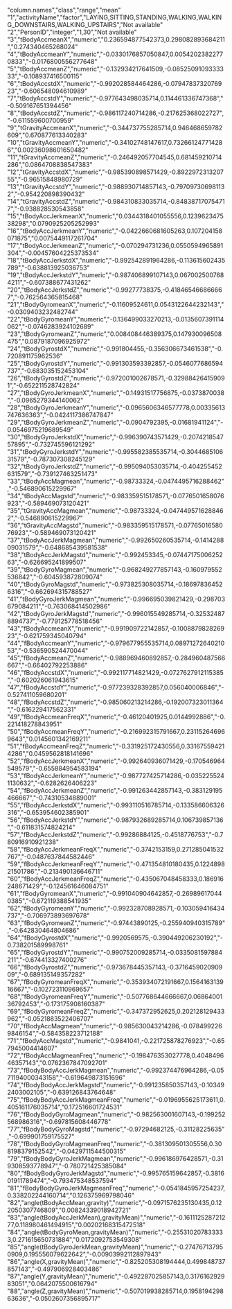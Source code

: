 "column.names","class","range","mean"
"1","activityName","factor","LAYING,SITTING,STANDING,WALKING,WALKING_DOWNSTAIRS,WALKING_UPSTAIRS","Not available"
"2","PersonID","integer","1,30","Not available"
"3","tBodyAccmeanX","numeric","0.236594877542373,0.298082893684211","0.274340465268024"
"4","tBodyAccmeanY","numeric","-0.0330176857050847,0.00542023822770833","-0.0176800556277648"
"5","tBodyAccmeanZ","numeric","-0.132934217641509,-0.0852509109333333","-0.108937416500115"
"6","tBodyAccstdX","numeric","-0.992028584464286,-0.0794783732076923","-0.606548094610989"
"7","tBodyAccstdY","numeric","-0.977643498035714,0.114461336747368","-0.509167651394456"
"8","tBodyAccstdZ","numeric","-0.986117240714286,-0.217625368022727","-0.611559600700959"
"9","tGravityAccmeanX","numeric","-0.344737755285714,0.946468659782609","0.670877613340283"
"10","tGravityAccmeanY","numeric","-0.34102748147617,0.732661247714286","0.00236098601650482"
"11","tGravityAccmeanZ","numeric","-0.246492057704545,0.681459210714286","0.0864708838547383"
"12","tGravityAccstdX","numeric","-0.985390898571429,-0.892297231320755","-0.96515848980729"
"13","tGravityAccstdY","numeric","-0.988930714857143,-0.797097306981132","-0.954220898390432"
"14","tGravityAccstdZ","numeric","-0.984310833035714,-0.848387170754717","-0.938828530543858"
"15","tBodyAccJerkmeanX","numeric","0.0344318401055556,0.123962347538298","0.0790925205252993"
"16","tBodyAccJerkmeanY","numeric","-0.0422660681605263,0.107204158071875","0.0075449117261704"
"17","tBodyAccJerkmeanZ","numeric","-0.070294731236,0.0550594965891304","-0.00457604225373534"
"18","tBodyAccJerkstdX","numeric","-0.992542891964286,-0.113615602435789","-0.638813925036753"
"19","tBodyAccJerkstdY","numeric","-0.987406899107143,0.0670025007684211","-0.607388677431262"
"20","tBodyAccJerkstdZ","numeric","-0.99277738375,-0.418465466866667","-0.762564365815468"
"21","tBodyGyromeanX","numeric","-0.11609524611,0.0543122644232143","-0.0309403232482744"
"22","tBodyGyromeanY","numeric","-0.136499033270213,-0.0135607391114062","-0.0746283924102689"
"23","tBodyGyromeanZ","numeric","0.008408446389375,0.147930096508475","0.0879187096925972"
"24","tBodyGyrostdX","numeric","-0.991804455,-0.356306673461538","-0.720891175962536"
"25","tBodyGyrostdY","numeric","-0.991303593392857,-0.0546077686594737","-0.683035152453104"
"26","tBodyGyrostdZ","numeric","-0.972001002678571,-0.329884264159091","-0.652211528742824"
"27","tBodyGyroJerkmeanX","numeric","-0.14931517756875,-0.0373870038","-0.0965279344140062"
"28","tBodyGyroJerkmeanY","numeric","-0.0965606346577778,0.00335613747636363","-0.0424117386747847"
"29","tBodyGyroJerkmeanZ","numeric","-0.0904792395,-0.01681941124","-0.0546975219689549"
"30","tBodyGyroJerkstdX","numeric","-0.996390743571429,-0.207421854757895","-0.732745596121292"
"31","tBodyGyroJerkstdY","numeric","-0.995582385535714,-0.304468510631579","-0.787307308245129"
"32","tBodyGyroJerkstdZ","numeric","-0.995094053035714,-0.404255452631579","-0.739127463251473"
"33","tBodyAccMagmean","numeric","-0.98733324,-0.0474495716288462","-0.546890615229967"
"34","tBodyAccMagstd","numeric","-0.983359515178571,-0.0776501658076923","-0.589469073120421"
"35","tGravityAccMagmean","numeric","-0.98733324,-0.0474495716288462","-0.546890615229967"
"36","tGravityAccMagstd","numeric","-0.983359515178571,-0.0776501658076923","-0.589469073120421"
"37","tBodyAccJerkMagmean","numeric","-0.992650260535714,-0.141428809031579","-0.648685439581538"
"38","tBodyAccJerkMagstd","numeric","-0.992453345,-0.0744717500625263","-0.626695241899507"
"39","tBodyGyroMagmean","numeric","-0.968249277857143,-0.160979552536842","-0.604593872809074"
"40","tBodyGyroMagstd","numeric","-0.973825308035714,-0.186978364526316","-0.662694315788527"
"41","tBodyGyroJerkMagmean","numeric","-0.996695039821429,-0.298703679084211","-0.763068414502986"
"42","tBodyGyroJerkMagstd","numeric","-0.996015549285714,-0.325324878894737","-0.779125778518456"
"43","fBodyAccmeanX","numeric","-0.991909722142857,-0.100887982826923","-0.621759345040794"
"44","fBodyAccmeanY","numeric","-0.979677955535714,0.0897127264021053","-0.536590524470044"
"45","fBodyAccmeanZ","numeric","-0.988969460892857,-0.284960487566667","-0.66402792253886"
"46","fBodyAccstdX","numeric","-0.992117714821429,-0.0727627912115385","-0.602026061943615"
"47","fBodyAccstdY","numeric","-0.977239328392857,0.056040006846","-0.527411059680201"
"48","fBodyAccstdZ","numeric","-0.985060213214286,-0.192007323011364","-0.616229417562331"
"49","fBodyAccmeanFreqX","numeric","-0.46120401925,0.0144992886","-0.221418278843951"
"50","fBodyAccmeanFreqY","numeric","-0.216992315791667,0.231152646969643","0.0145601342169211"
"51","fBodyAccmeanFreqZ","numeric","-0.331925172430556,0.331675594214286","0.0459562818141696"
"52","fBodyAccJerkmeanX","numeric","-0.992640936071429,-0.170546964549579","-0.655884954583194"
"53","fBodyAccJerkmeanY","numeric","-0.987727425714286,-0.0352255241130632","-0.6282626406223"
"54","fBodyAccJerkmeanZ","numeric","-0.991263442857143,-0.383129195466667","-0.74310534889001"
"55","fBodyAccJerkstdX","numeric","-0.993110516785714,-0.133586606326316","-0.653954602385901"
"56","fBodyAccJerkstdY","numeric","-0.987932689285714,0.106739857136","-0.611831574824214"
"57","fBodyAccJerkstdZ","numeric","-0.99286884125,-0.4518776753","-0.780916910921238"
"58","fBodyAccJerkmeanFreqX","numeric","-0.3742153159,0.271285041532767","-0.0487637844582446"
"59","fBodyAccJerkmeanFreqY","numeric","-0.471354810180435,0.122489821501786","-0.213490136646711"
"60","fBodyAccJerkmeanFreqZ","numeric","-0.435067048458333,0.186916248671429","-0.124561646084751"
"61","fBodyGyromeanX","numeric","-0.991040904642857,-0.269896170440385","-0.672119388541935"
"62","fBodyGyromeanY","numeric","-0.992328708928571,-0.103059416434737","-0.706973893697678"
"63","fBodyGyromeanZ","numeric","-0.97443890125,-0.255940940315789","-0.642830464804686"
"64","fBodyGyrostdX","numeric","-0.9920569575,-0.390449206230192","-0.738201589998761"
"65","fBodyGyrostdY","numeric","-0.990752009285714,-0.0335081597884211","-0.674413327400276"
"66","fBodyGyrostdZ","numeric","-0.973678445357143,-0.371645902090909","-0.689135149357282"
"67","fBodyGyromeanFreqX","numeric","-0.353934072191667,0.156416313916667","-0.102723110969657"
"68","fBodyGyromeanFreqY","numeric","-0.507768644666667,0.0686400136792453","-0.173175908160387"
"69","fBodyGyromeanFreqZ","numeric","-0.347372952625,0.202128129433962","-0.0521883522406707"
"70","fBodyAccMagmean","numeric","-0.985630043214286,-0.0784992269846154","-0.584358223712188"
"71","fBodyAccMagstd","numeric","-0.9841041,-0.221725878276923","-0.657945004414607"
"72","fBodyAccMagmeanFreq","numeric","-0.198476353027778,0.404849646357143","0.0762367847092701"
"73","fBodyBodyAccJerkMagmean","numeric","-0.992374476964286,-0.0571194000343158","-0.619649873151696"
"74","fBodyBodyAccJerkMagstd","numeric","-0.991235850357143,-0.103492403002105","-0.639126843764648"
"75","fBodyBodyAccJerkMagmeanFreq","numeric","-0.0196955625173611,0.405161176035714","0.172516601724531"
"76","fBodyBodyGyroMagmean","numeric","-0.982563001607143,-0.199252568986316","-0.697815608446778"
"77","fBodyBodyGyroMagstd","numeric","-0.97294682125,-0.31128225635","-0.699901759175527"
"78","fBodyBodyGyroMagmeanFreq","numeric","-0.381309501305556,0.308198379152542","-0.0429711544500315"
"79","fBodyBodyGyroJerkMagmean","numeric","-0.996186976428571,-0.319308593778947","-0.780721425385084"
"80","fBodyBodyGyroJerkMagstd","numeric","-0.995765159642857,-0.381601911789474","-0.793475348537594"
"81","fBodyBodyGyroJerkMagmeanFreq","numeric","-0.0541845957254237,0.338202244160714","0.126375969798046"
"82","angle(tBodyAccMean,gravity)","numeric","-0.0971576235130435,0.122050307746809","0.00824339018942721"
"83","angle(tBodyAccJerkMean),gravityMean)","numeric","-0.161112528721277,0.118980461494915","0.00202168315472518"
"84","angle(tBodyGyroMean,gravityMean)","numeric","-0.255310207833333,0.271615650731884","0.0172092753549308"
"85","angle(tBodyGyroJerkMean,gravityMean)","numeric","-0.274767137950909,0.195556079622642","-0.00903992112897943"
"86","angle(X,gravityMean)","numeric","-0.825205308194444,0.499848737857143","-0.497906928403486"
"87","angle(Y,gravityMean)","numeric","-0.492287025857143,0.317616292983051","0.0642075500616794"
"88","angle(Z,gravityMean)","numeric","-0.507019938285714,0.195819429863636","-0.0502607356895717"
